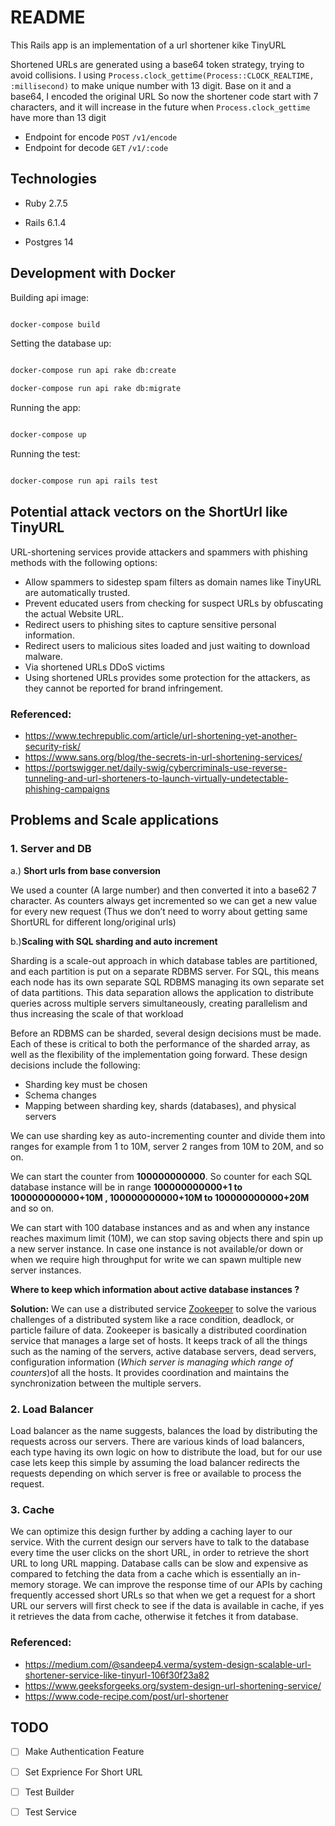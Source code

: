# README

 This Rails app is an implementation of a url shortener kike TinyURL

Shortened URLs are generated using a base64 token strategy, trying to avoid collisions.
I using `Process.clock_gettime(Process::CLOCK_REALTIME, :millisecond)` to make unique number with 13 digit. Base on it and a base64, I encoded the original URL
So now the shortener code start with 7 characters, and it will increase in the future when `Process.clock_gettime` have more than 13 digit

 - Endpoint for encode `POST`  `/v1/encode`
 - Endpoint for decode `GET`  `/v1/:code`

## Technologies



* Ruby 2.7.5

* Rails 6.1.4

* Postgres 14



## Development with Docker



Building api image:

```sh

docker-compose build

```



Setting the database up:

```sh

docker-compose run api rake db:create

docker-compose run api rake db:migrate

```



Running the app:

```sh

docker-compose up

```



Running the test:

```sh

docker-compose run api rails test

```

## Potential attack vectors on the ShortUrl like TinyURL


URL-shortening services provide attackers and spammers with phishing methods with the following options:

- Allow spammers to sidestep spam filters as domain names like TinyURL are automatically trusted.
- Prevent educated users from checking for suspect URLs by obfuscating the actual Website URL.
- Redirect users to phishing sites to capture sensitive personal information.
- Redirect users to malicious sites loaded and just waiting to download malware.
- Via shortened URLs  DDoS victims
- Using shortened URLs provides some protection for the attackers, as they cannot be reported for brand infringement.

### Referenced:
- https://www.techrepublic.com/article/url-shortening-yet-another-security-risk/
- https://www.sans.org/blog/the-secrets-in-url-shortening-services/
- https://portswigger.net/daily-swig/cybercriminals-use-reverse-tunneling-and-url-shorteners-to-launch-virtually-undetectable-phishing-campaigns


## Problems and Scale applications


### 1. Server and DB

a.) **Short urls from base conversion**

 We used a counter (A large number) and then converted it into a base62 7 character. As counters always get incremented so we can get a new value for every new request (Thus we don’t need to worry about getting same ShortURL for different long/original urls)

b.)**Scaling with SQL sharding and auto increment**

Sharding is a scale-out approach in which database tables are partitioned, and each partition is put on a separate RDBMS server. For SQL, this means each node has its own separate SQL RDBMS managing its own separate set of data partitions. This data separation allows the application to distribute queries across multiple servers simultaneously, creating parallelism and thus increasing the scale of that workload

Before an RDBMS can be sharded, several design decisions must be made. Each of these is critical to both the performance of the sharded array, as well as the flexibility of the implementation going forward. These design decisions include the following:

-   Sharding key must be chosen
-   Schema changes
-   Mapping between sharding key, shards (databases), and physical servers

We can use sharding key as auto-incrementing counter and divide them into ranges for example from 1 to 10M, server 2 ranges from 10M to 20M, and so on.

We can start the counter from  **100000000000**. So counter for each SQL database instance will be in range  **100000000000+1 to 100000000000+10M , 100000000000+10M to 100000000000+20M** and so on.

We can start with 100 database instances and as and when any instance reaches maximum limit (10M), we can stop saving objects there and spin up a new server instance. In case one instance is not available/or down or when we require high throughput for write we can spawn multiple new server instances.

**Where to keep which information about active database instances ?**

**Solution:** We  can use a distributed service  [Zookeeper](https://zookeeper.apache.org/)  to solve the various challenges of a distributed system like a race condition, deadlock, or particle failure of data. Zookeeper is basically a distributed coordination service that manages a large set of hosts. It keeps track of all the things such as the naming of the servers, active database servers, dead servers, configuration information (_Which server is managing which range of counters_)of all the hosts. It provides coordination and maintains the synchronization between the multiple servers.

### 2. Load Balancer

Load balancer as the name suggests, balances the load by distributing the requests across our servers. There are various kinds of load balancers, each type having its own logic on how to distribute the load, but for our use case lets keep this simple by assuming the load balancer redirects the requests depending on which server is free or available to process the request.

### 3. Cache

We can optimize this design further by adding a caching layer to our service. With the current design our servers have to talk to the database every time the user clicks on the short URL, in order to retrieve the short URL to long URL mapping. Database calls can be slow and expensive as compared to fetching the data from a cache which is essentially an in-memory storage. We can improve the response time of our APIs by caching frequently accessed short URLs so that when we get a request for a short URL our servers will first check to see if the data is available in cache, if yes it retrieves the data from cache, otherwise it fetches it from database.


### Referenced:
- https://medium.com/@sandeep4.verma/system-design-scalable-url-shortener-service-like-tinyurl-106f30f23a82
- https://www.geeksforgeeks.org/system-design-url-shortening-service/
- https://www.code-recipe.com/post/url-shortener

## TODO

- [ ] Make Authentication Feature
- [ ] Set Exprience For Short URL
- [ ] Test Builder
- [ ] Test Service

